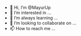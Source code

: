 - 👋 Hi, I’m @MayurUp
- 👀 I’m interested in ...
- 🌱 I’m always learning ...
- 💞️ I’m looking to collaborate on ...
- 📫 How to reach me ...

<!---
MayurUp/MayurUp is a ✨ special ✨ repository because its `README.md` (this file) appears on your GitHub profile.
You can click the Preview link to take a look at your changes.
--->
